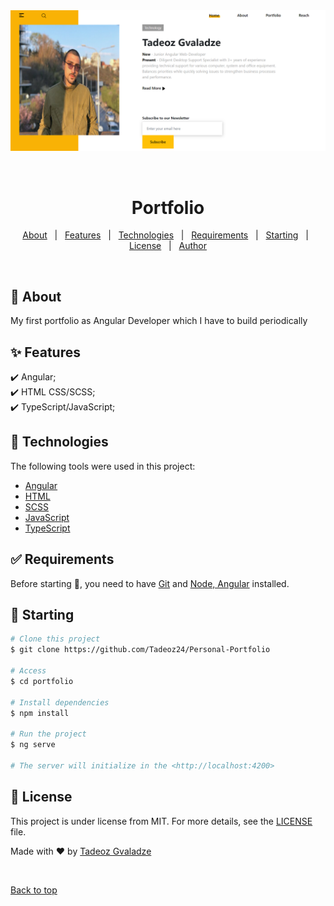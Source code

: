 <div align="center" id="top"> 
  <img src="./src/assets/img/Avatar.png" alt="Portfolio" />

&#xa0;

  <!-- <a href="https://portfolio.netlify.app">Demo</a> -->
</div>

<h1 align="center">Portfolio</h1>

<!-- Status -->

<!-- <h4 align="center">
	🚧  Portfolio 🚀 Under construction...  🚧
</h4>

<hr> -->

<p align="center">
  <a href="#dart-about">About</a> &#xa0; | &#xa0; 
  <a href="#sparkles-features">Features</a> &#xa0; | &#xa0;
  <a href="#rocket-technologies">Technologies</a> &#xa0; | &#xa0;
  <a href="#white_check_mark-requirements">Requirements</a> &#xa0; | &#xa0;
  <a href="#checkered_flag-starting">Starting</a> &#xa0; | &#xa0;
  <a href="#memo-license">License</a> &#xa0; | &#xa0;
  <a href="https://github.com/Tadeoz24" target="_blank">Author</a>
</p>

<br>

## :dart: About

My first portfolio as Angular Developer which I have to build periodically

## :sparkles: Features

:heavy_check_mark: Angular;\
:heavy_check_mark: HTML CSS/SCSS;\
:heavy_check_mark: TypeScript/JavaScript;

## :rocket: Technologies

The following tools were used in this project:

- [Angular](https://angular.io/)
- [HTML](https://html.com/)
- [SCSS](https://sass-lang.com/)
- [JavaScript](https://www.javascript.com/)
- [TypeScript](https://www.typescriptlang.org/)

## :white_check_mark: Requirements

Before starting :checkered_flag:, you need to have [Git]() and [Node, Angular]() installed.

## :checkered_flag: Starting

```bash
# Clone this project
$ git clone https://github.com/Tadeoz24/Personal-Portfolio

# Access
$ cd portfolio

# Install dependencies
$ npm install

# Run the project
$ ng serve

# The server will initialize in the <http://localhost:4200>
```

## :memo: License

This project is under license from MIT. For more details, see the [LICENSE](LICENSE.md) file.

Made with :heart: by <a href="https://github.com/Tadeoz24/" target="_blank">Tadeoz Gvaladze</a>

&#xa0;

<a href="#top">Back to top</a>
